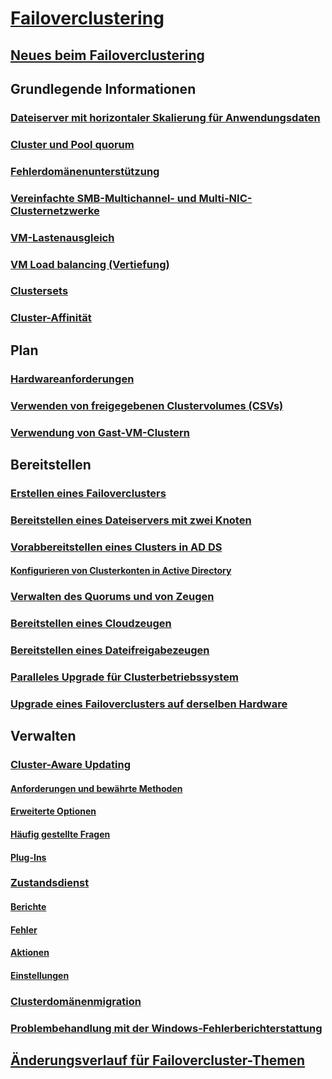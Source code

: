 # [Failoverclustering](failover-clustering-overview.md)
## [Neues beim Failoverclustering](whats-new-in-failover-clustering.md)
## Grundlegende Informationen
### [Dateiserver mit horizontaler Skalierung für Anwendungsdaten](sofs-overview.md)
### [Cluster und Pool quorum](../storage/storage-spaces/understand-quorum.md)
### [Fehlerdomänenunterstützung](fault-domains.md)
### [Vereinfachte SMB-Multichannel- und Multi-NIC-Clusternetzwerke](smb-multichannel.md)
### [VM-Lastenausgleich](vm-load-balancing-overview.md)
### [VM Load balancing (Vertiefung)](vm-load-balancing-deep-dive.md)
### [Clustersets](../storage/storage-spaces/cluster-sets.md)
### [Cluster-Affinität](cluster-affinity.md)
## Plan
### [Hardwareanforderungen](clustering-requirements.md)
### [Verwenden von freigegebenen Clustervolumes (CSVs)](failover-cluster-csvs.md)
### [Verwendung von Gast-VM-Clustern](../storage/storage-spaces/storage-spaces-direct-in-vm.md)
## Bereitstellen
### [Erstellen eines Failoverclusters](create-failover-cluster.md)
### [Bereitstellen eines Dateiservers mit zwei Knoten](deploy-two-node-clustered-file-server.md)
### [Vorabbereitstellen eines Clusters in AD DS](prestage-cluster-adds.md)
#### [Konfigurieren von Clusterkonten in Active Directory](configure-ad-accounts.md)
### [Verwalten des Quorums und von Zeugen](manage-cluster-quorum.md)
### [Bereitstellen eines Cloudzeugen](deploy-cloud-witness.md)
### [Bereitstellen eines Dateifreigabezeugen](file-share-witness.md)
### [Paralleles Upgrade für Clusterbetriebssystem](cluster-operating-system-rolling-upgrade.md)
### [Upgrade eines Failoverclusters auf derselben Hardware](upgrade-option-same-hardware.md)
## Verwalten
### [Cluster-Aware Updating](cluster-aware-updating.md)
#### [Anforderungen und bewährte Methoden](cluster-aware-updating-requirements.md)
#### [Erweiterte Optionen](cluster-aware-updating-options.md)
#### [Häufig gestellte Fragen](cluster-aware-updating-faq.md)
#### [Plug-Ins](cluster-aware-updating-plug-ins.md)
### [Zustandsdienst](health-service-overview.md)
#### [Berichte](health-service-reports.md)
#### [Fehler](health-service-faults.md)
#### [Aktionen](health-service-actions.md)
#### [Einstellungen](health-service-settings.md)
### [Clusterdomänenmigration](cluster-domain-migration.md)
### [Problembehandlung mit der Windows-Fehlerberichterstattung](troubleshooting-using-WER-reports.md)
## [Änderungsverlauf für Failovercluster-Themen](clustering-change-history.md)
